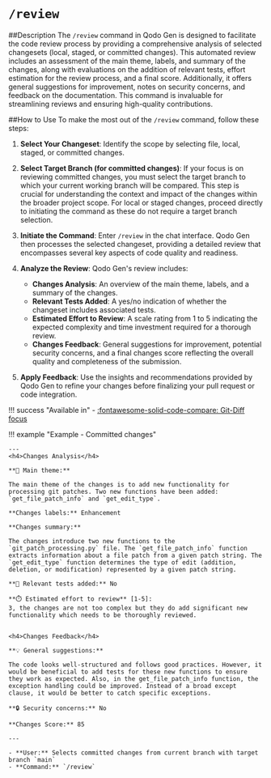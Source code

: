# `/review`

##Description
The `/review` command in Qodo Gen is designed to facilitate the code review process by providing a comprehensive analysis of selected changesets (local, staged, or committed changes). This automated review includes an assessment of the main theme, labels, and summary of the changes, along with evaluations on the addition of relevant tests, effort estimation for the review process, and a final score. Additionally, it offers general suggestions for improvement, notes on security concerns, and feedback on the documentation. This command is invaluable for streamlining reviews and ensuring high-quality contributions.

##How to Use
To make the most out of the `/review` command, follow these steps:

1. **Select Your Changeset**: Identify the scope by selecting file, local, staged, or committed changes. 

2. **Select Target Branch (for committed changes)**: If your focus is on reviewing committed changes, you must select the target branch to which your current working branch will be compared. This step is crucial for understanding the context and impact of the changes within the broader project scope. For local or staged changes, proceed directly to initiating the command as these do not require a target branch selection.

3. **Initiate the Command**: Enter `/review` in the chat interface. Qodo Gen then processes the selected changeset, providing a detailed review that encompasses several key aspects of code quality and readiness.

4. **Analyze the Review**: Qodo Gen's review includes:
    - **Changes Analysis**: An overview of the main theme, labels, and a summary of the changes.
    - **Relevant Tests Added**: A yes/no indication of whether the changeset includes associated tests.
    - **Estimated Effort to Review**: A scale rating from 1 to 5 indicating the expected complexity and time investment required for a thorough review.
    - **Changes Feedback**: General suggestions for improvement, potential security concerns, and a final changes score reflecting the overall quality and completeness of the submission.

5. **Apply Feedback**: Use the insights and recommendations provided by Qodo Gen to refine your changes before finalizing your pull request or code integration.

!!! success "Available in"
    - [:fontawesome-solid-code-compare: Git-Diff focus](../focus/git-diff.md)

!!! example "Example - Committed changes"

    ---
    <h4>Changes Analysis</h4>

    **🎯 Main theme:**

    The main theme of the changes is to add new functionality for processing git patches. Two new functions have been added: `get_file_patch_info` and `get_edit_type`.

    **Changes labels:** Enhancement

    **Changes summary:**

    The changes introduce two new functions to the `git_patch_processing.py` file. The `get_file_patch_info` function extracts information about a file patch from a given patch string. The `get_edit_type` function determines the type of edit (addition, deletion, or modification) represented by a given patch string.

    **🧪 Relevant tests added:** No

    **⏱️ Estimated effort to review** [1-5]:
    3, the changes are not too complex but they do add significant new functionality which needs to be thoroughly reviewed.


    <h4>Changes Feedback</h4>

    **💡 General suggestions:**

    The code looks well-structured and follows good practices. However, it would be beneficial to add tests for these new functions to ensure they work as expected. Also, in the get_file_patch_info function, the exception handling could be improved. Instead of a broad except clause, it would be better to catch specific exceptions.

    **🔒 Security concerns:** No

    **Changes Score:** 85

    ---

    - **User:** Selects committed changes from current branch with target branch `main`
    - **Command:** `/review`